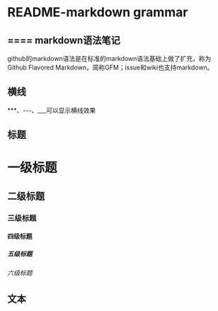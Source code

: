 # README-markdown grammar
====
markdown语法笔记
----
github的markdown语法是在标准的markdown语法基础上做了扩充，称为Github Flavored Markdown，简称GFM；issue和wiki也支持markdown。<br>

## 横线<br>
***、---、___可以显示横线效果
## 标题
# 一级标题
## 二级标题
### 三级标题
#### 四级标题
##### 五级标题
###### 六级标题

## 文本
